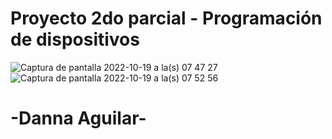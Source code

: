# Proyecto 2do parcial - Programación de dispositivos
![Captura de pantalla 2022-10-19 a la(s) 07 47 27](https://user-images.githubusercontent.com/69810489/196724835-54636090-9b19-4f49-ba10-ddfffa3f7937.png)
![Captura de pantalla 2022-10-19 a la(s) 07 52 56](https://user-images.githubusercontent.com/69810489/196726280-d22f4d6c-2272-40e9-a25a-5675685c8797.png)


# -Danna Aguilar-
